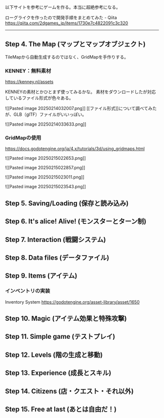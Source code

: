 以下サイトを参考にゲームを作る。本当に超絶参考になる。

ローグライクを作ったので開発手順をまとめてみた - Qiita
https://qiita.com/2dgames_jp/items/1730e7c4822091c3c320

---
## Step 4. The Map (マップとマップオブジェクト)

TileMapから自動生成するのではなく、GridMapを手作りする。

### KENNEY：無料素材
https://kenney.nl/assets

KENNEYの素材とかひとまず使ってみるかな。
素材をダウンロードしたが対応しているファイル形式が色々ある。

![[Pasted image 20250214032007.png]]
[[ファイル形式]]について調べてみたが、GLB（glTF）ファイルがいいっぽい。

![[Pasted image 20250214033633.png]]
### GridMapの使用
https://docs.godotengine.org/ja/4.x/tutorials/3d/using_gridmaps.html


![[Pasted image 20250215022653.png]]

![[Pasted image 20250215022857.png]]

![[Pasted image 20250215023011.png]]

![[Pasted image 20250215023543.png]]




## Step 5. Saving/Loading (保存と読み込み)


## Step 6. It's alice! Alive! (モンスターとターン制)


## Step 7. Interaction (戦闘システム)


## Step 8. Data files (データファイル)


## Step 9. Items (アイテム)

### インベントリの実装

Inventory System
https://godotengine.org/asset-library/asset/1650


## Step 10. Magic (アイテム効果と特殊攻撃)


## Step 11. Simple game (テストプレイ)


## Step 12. Levels (階の生成と移動)


## Step 13. Experience (成長とスキル)


## Step 14. Citizens (店・クエスト・それ以外)


## Step 15. Free at last (あとは自由だ！)
